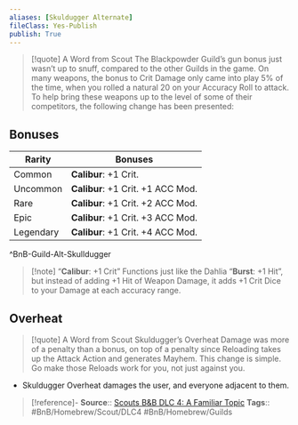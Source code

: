 ```yaml
---
aliases: [Skuldugger Alternate]
fileClass: Yes-Publish
publish: True
---
```


> [!quote] A Word from Scout
> The Blackpowder Guild’s gun bonus just wasn’t up to snuff, compared to the other Guilds in the game. On many weapons, the bonus to Crit Damage only came into play 5% of the time, when you rolled a natural 20 on your Accuracy Roll to attack. To help bring these weapons up to the level of some of their competitors, the following change has been presented:

## Bonuses

| Rarity    | Bonuses                       |
| --------- | ----------------------------- |
| Common    | **Calibur**: +1 Crit.             |
| Uncommon  | **Calibur**: +1 Crit. +1 ACC Mod. |
| Rare      | **Calibur**: +1 Crit. +2 ACC Mod. |
| Epic      | **Calibur**: +1 Crit. +3 ACC Mod. |
| Legendary | **Calibur**: +1 Crit. +4 ACC Mod. |
^BnB-Guild-Alt-Skulldugger

> [!note] “**Calibur**: +1 Crit” Functions just like the Dahlia “**Burst**: +1 Hit”, but instead of adding +1 Hit of Weapon Damage, it adds +1 Crit Dice to your Damage at each accuracy range.

## Overheat

> [!quote] A Word from Scout
> Skuldugger’s Overheat Damage was more of a penalty than a bonus, on top of a penalty since Reloading takes up the Attack Action and generates Mayhem. This change is simple. Go make those Reloads work for you, not just against you.

- Skuldugger Overheat damages the user, and everyone adjacent to them.


> [!reference]-
> **Source**:: [Scouts B&B DLC 4: A Familiar Topic](https://docs.google.com/document/d/1ai4ewve-s4H2qVk74OmzmLpxslrXJc4pEC6FiSP59LE/edit)
> **Tags**:: #BnB/Homebrew/Scout/DLC4 #BnB/Homebrew/Guilds 